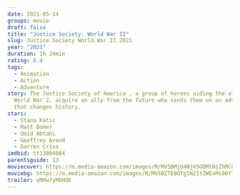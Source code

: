 ```yaml
---
date: 2021-05-14
groups: movie
draft: false
title: "Justice Society: World War II"
slug: Justice Society World War II 2021
year: "2021"
duration: 1h 24min
rating: 6.4
tags:
  - Animation
  - Action
  - Adventure
story: The Justice Society of America , a group of heroes aiding the allies in
  World War 2, acquire an ally from the future who sends them on an adventure
  that changes history.
stars:
  - Stana Katic
  - Matt Bomer
  - Omid Abtahi
  - Geoffrey Arend
  - Darren Criss
imdbid: tt13804084
parentsguide: 13
moviecover: https://m.media-amazon.com/images/M/MV5BMjQ4Njk5ODMtNjZhMC00OTRjLTg3NzktYjViNmE1ZWE5MzhlXkEyXkFqcGdeQXVyMTEyNzgwMDUw._V1_FMjpg_UX971_.jpg
moviebg: https://m.media-amazon.com/images/M/MV5BZTE0OTg1N2ItZWExMi00YTQ1LWJlNWEtYjEyNWZkOGI5ZTE4XkEyXkFqcGdeQXVyOTc5MDI5NjE@._V1_FMjpg_UX1280_.jpg
trailer: vMHw7yM8HQE
---
```


